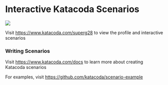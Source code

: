# Interactive Katacoda Scenarios

[![](http://shields.katacoda.com/katacoda/superg28/count.svg)](https://www.katacoda.com/superg28 "Get your profile on Katacoda.com")

Visit https://www.katacoda.com/superg28 to view the profile and interactive scenarios

### Writing Scenarios
Visit https://www.katacoda.com/docs to learn more about creating Katacoda scenarios

For examples, visit https://github.com/katacoda/scenario-example

